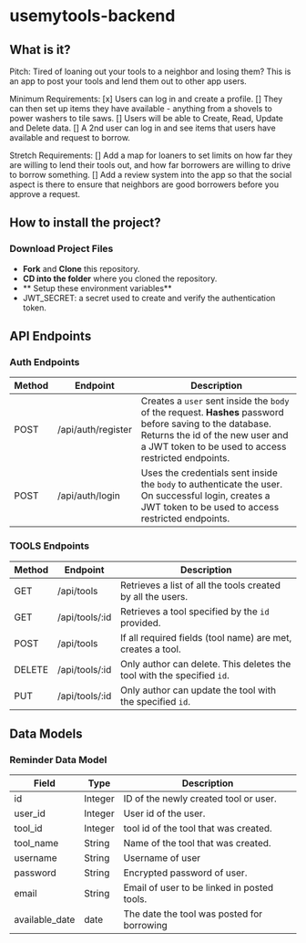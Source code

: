 # usemytools-backend

## What is it?

 Pitch: Tired of loaning out your tools to a neighbor and losing them? This is an app to post 
 your tools and lend them out to other app users.

 Minimum Requirements: 
 [x] Users can log in and create a profile. 
 [] They can then set up items they have available - anything from a shovels to power washers to tile saws.
 [] Users will be able to Create, Read, Update and Delete data. 
 [] A 2nd user can log in and see items that users have available and request to borrow.

 Stretch Requirements: 
 [] Add a map for loaners to set limits on how far they are willing to lend their tools out, and how far borrowers are willing to drive to borrow something. 
 [] Add a review system into the app so that the social aspect is there to ensure that neighbors are good borrowers before you approve a request.

## How to install the project?

### Download Project Files

- **Fork** and **Clone** this repository.
- **CD into the folder** where you cloned the repository.
- ** Setup these environment variables**
-   JWT_SECRET: a secret used to create and verify the authentication token.

## API Endpoints

### Auth Endpoints

| Method | Endpoint      | Description                                                                                                                                                                                          |
| ------ | ------------- | ---------------------------------------------------------------------------------------------------------------------------------------------------------------------------------------------------- |
| POST   | /api/auth/register | Creates a `user` sent inside the `body` of the request. **Hashes** password before saving to the database. Returns the id of the new user and a JWT token to be used to access restricted endpoints. |
| POST   | /api/auth/login    | Uses the credentials sent inside the `body` to authenticate the user. On successful login, creates a JWT token to be used to access restricted endpoints.                                            |

### TOOLS Endpoints

| Method | Endpoint           | Description                                                                                                                                                                                 |
| ------ | ------------------ | ------------------------------------------------------------------------------------------------------------------------------------------------------------------------------------------- |
| GET    | /api/tools  | Retrieves a list of all the tools created by all the users.                                                                                                                        |
| GET    | /api/tools/:id  | Retrieves a tool specified by the `id` provided.                                                                                                                                  |
| POST   | /api/tools  | If all required fields (tool name) are met, creates a tool.                                                                                                                              | 
| DELETE | /api/tools/:id  | Only author can delete. This deletes the tool with the specified `id`.                                                                                                                   |
| PUT    | /api/tools/:id  | Only author can update the tool with the specified `id`.                                                                                                                                |


## Data Models

### Reminder Data Model

| Field          | Type    | Description                                     |
| -------------- | ------- | ----------------------------------------------- |
| id             | Integer | ID of the newly created tool or user.           |
| user_id        | Integer | User id of the user.                            |
| tool_id        | Integer | tool id of the tool that was created.           |
| tool_name      | String  | Name of the tool that was created.              |
| username       | String  | Username of user                                |
| password       | String  | Encrypted password of user.                     |
| email          | String  | Email of user to be linked in posted tools.     |
| available_date | date    | The date the tool was posted for borrowing      |